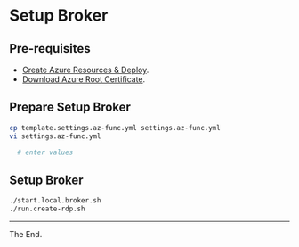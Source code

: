 # Setup Broker

## Pre-requisites

* [Create Azure Resources & Deploy](../../deploy).
* [Download Azure Root Certificate](https://cacerts.digicert.com/BaltimoreCyberTrustRoot.crt.pem).

## Prepare Setup Broker

````bash
cp template.settings.az-func.yml settings.az-func.yml
vi settings.az-func.yml

  # enter values

````

## Setup Broker

````bash
./start.local.broker.sh
./run.create-rdp.sh
````

---
The End.
